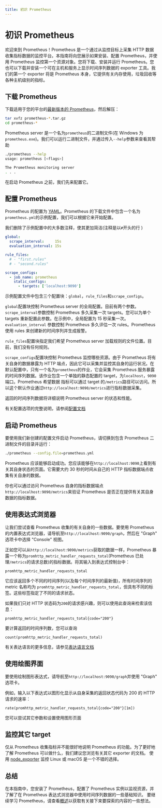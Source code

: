 ```yaml
---
title: 初识 Prometheus
---
```


# 初识 Prometheus

欢迎来到 Prometheus！Prometheus 是一个通过从监控目标上采集 HTTP 数据收集指标数据的监控平台。本指南将向您展示如果安装、配置 Prometheus，并使用 Prometheus 监控第一个资源对象。您将下载、安装并运行 Prometheus。您也可以下载并安装一个可在主机和服务上显示时间序列数据的 exporter 工具。我们的第一个 exporter 将是 Prometheus 本身，它提供有关内存使用，垃圾回收等各种主机级别的指标。

## 下载 Prometheus

下载适用于您的平台的[最新版本的 Prometheus](https://prometheus.io/download)，然后解压：

```bash
tar xvfz prometheus-*.tar.gz
cd prometheus-*
```

Prometheus server 是一个名为`prometheus`的二进制文件\(在 Windows 为`prometheus.exe`\)。我们可以运行二进制文件，并通过传入`--help`参数来查看其帮助

```bash
./prometheus --help
usage: prometheus [<flags>]

The Prometheus monitoring server
. . .
```

在启动 Prometheus 之前，我们先来配置它。

## 配置 Prometheus

Prometheus 的配置为 [YAML](http://www.yaml.org/start.html)。Prometheus 的下载文件中包含一个名为`prometheus.yml`的示例配置，我们可以根据它来开始配置。

我们删除了示例配置中的大多数注释，使其更加简洁\(注释是以`#`开头的行 \)

```yaml
global:
  scrape_interval:     15s
  evaluation_interval: 15s

rule_files:
  # - "first.rules"
  # - "second.rules"

scrape_configs:
  - job_name: prometheus
    static_configs:
      - targets: ['localhost:9090']
```

示例配置文件中包含三个配置块：`global`，`rule_files`和`scrape_configs`。

`global`配置块控制 Prometheus server 的全局配置。目前有两个参数。`scrape_interval`参数控制 Prometheus 多久采集一次 targets。您可以为单个 targets 重新配置此参数。在示例中，全局配置为 15 秒采集一次。`evaluation_interval` 参数控制 Prometheus 多久评估一次 rules。Prometheus 使用 rules 来创建新的时间序列并生成报警。

`rule_files`配置块指定我们希望 Prometheus server 加载规则的文件位置。目前，我们没有任何规则。

`scrape_configs`配置块控制 Prometheus 监控哪些资源。由于 Prometheus 将有关自身的数据暴露为 HTTP 端点，因此它可以采集并监控其自身的运行状况。在默认配置中，只有一个名为`prometheus`的作业，它会采集 Prometheus 服务暴露的时间序列数据。该作业包含一个单独的静态配置的 target，为`localhost`，`9090`端口。Prometheus 希望数据 指标可以通过 target 的`/metrics`路径可以访问。所以这个默认作业通过`http://localhost:9090/metrics`进行指标数据采集。

返回的时间序列数据将详细说明 Prometheus server 的状态和性能。

有关配置选项的完整说明，请参阅[配置文档](../prometheus/configuration/configuration.md)

## 启动 Prometheus

要使用我们新创建的配置文件启动 Prometheus，请切换到包含 Prometheus 二进制文件的目录并运行：

```bash
./prometheus --config.file=prometheus.yml
```

Prometheus 应该能够启动成功。您应该能够在`http://localhost:9090`上看到有关其自身状态的页面。它需要大约 30 秒的时间从自己的 HTTP 指标数据端点收集有关自身的数据。

你也可以通过访问 Prometheus 自身的指标数据端点`http://localhost:9090/metrics`来验证 Prometheus 是否正在提供有关其自身数据的指标数据。

## 使用表达式浏览器

让我们尝试查看 Prometheus 收集的有关自身的一些数据。要使用 Prometheus 的内置表达式浏览器，请导航至`http://localhost:9090/graph`，然后在 "Graph" 选项卡中选择 "Console" 视图。

正如您可以从`http://localhost:9090/metrics`获取的数据一样，Prometheus 暴露一个称为`promhttp_metric_handler_requests_total`\(Prometheus 已处理`/metrics`的请求总数\)的指标数据。将其输入到表达式控制台中：

```text
promhttp_metric_handler_requests_total
```

它应该返回多个不同的时间序列\(以及每个时间序列的最新值\)，所有时间序列的 metric 名称均为 `promhttp_metric_handler_requests_total`，但具有不同的标签。这些标签指定了不同的请求状态。

如果我们只对 HTTP 状态码为`200`的请求感兴趣，则可以使用此查询来检索该信息：

```text
promhttp_metric_handler_requests_total{code="200"}
```

要计算返回的时间序列数，您可以查询

```text
count(promhttp_metric_handler_requests_total)
```

有关表达语言的更多信息，请参见[表达语言文档](../prometheus/querying/basics.md)

## 使用绘图界面

要使用绘制图形表达式，请导航至`http://localhost:9090/graph`并使用 "Graph" 选项卡。

例如，输入以下表达式以图形化显示从自身采集的返回状态代码为 200 的 HTTP 请求的速率：

```text
rate(promhttp_metric_handler_requests_total{code="200"}[1m])
```

您可以尝试其它参数和设置使用图形页面

## 监控其它 target

仅从 Prometheus 收集指标并不能很好地说明 Prometheus 的功能。为了更好地了解 Prometheus 可以做什么，我们建议您浏览有关其它 exporter 的文档。 使用 [node\_exporter](../guides/node-exporter.md) 监控 Linux 或 macOS 是一个不错的选择。

## 总结

在本指南中，您安装了 Prometheus，配置了 Prometheus 实例以监视资源，并了解了在 Prometheus 表达式浏览器中使用时间序列数据的一些基础知识。 要继续学习 Prometheus，请查看[概述](overview.md)以获取有关接下来要探索的内容的一些想法。

